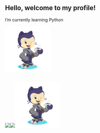 ## Hello, welcome to my profile!

I’m currently learning Python

<img src="https://github.com/rafael-mnt/rafael-mnt/blob/main/Octocat%20-%20avatar.png?raw=true" alt="Descrição da imagem" width="150"/>

##
<div>
<a href="https://github.com/rafael-mnt">
<img loading="lazy" height="150em" src="https://github-readme-stats.vercel.app/api?username=rafael-mnt&show_icons=true&theme=midnight-purple&include_all_commits=true&count_private=true"/><img loading="lazy" height="150em" src="https://github-readme-stats.vercel.app/api/top-langs/?username=rafael-mnt&layout=compact&langs_count=7&theme=midnight-purple"/><img src="https://github.com/rafael-mnt/rafael-mnt/blob/main/Octocat%20-%20avatar.png?raw=true" alt="Descrição da imagem" width="150"/>
</div>



<!--
**rafael-mnt/rafael-mnt** is a ✨ _special_ ✨ repository because its `README.md` (this file) appears on your GitHub profile.

Here are some ideas to get you started:

- 🔭 I’m currently working on ...
- 🌱 I’m currently learning ...
- 👯 I’m looking to collaborate on ...
- 🤔 I’m looking for help with ...
-  Ask me about ...
- 📫 How to reach me: ...
-  Pronouns: ...
- ⚡ Fun fact: ...
-->
